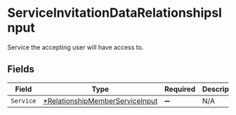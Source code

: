 # ServiceInvitationDataRelationshipsInput

Service the accepting user will have access to.


## Fields

| Field                                                                                    | Type                                                                                     | Required                                                                                 | Description                                                                              |
| ---------------------------------------------------------------------------------------- | ---------------------------------------------------------------------------------------- | ---------------------------------------------------------------------------------------- | ---------------------------------------------------------------------------------------- |
| `Service`                                                                                | [*RelationshipMemberServiceInput](../../models/shared/relationshipmemberserviceinput.md) | :heavy_minus_sign:                                                                       | N/A                                                                                      |